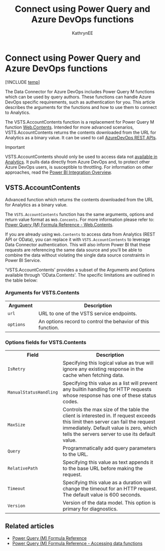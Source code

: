 ﻿---
title: Connect using Power Query and Azure DevOps functions 
titleSuffix: Azure DevOps 
description: Describes the available functions that the Power BI Data Connector and Analytics support for Azure DevOps 
ms.assetid: EC735BA2-24C9-4BA3-B35E-2CE9D2F1D7F1
ms.prod: devops
ms.technology: devops-analytics
ms.topic: conceptual
ms.reviewer: stansw
ms.manager: mijacobs
ms.author: kaelli
author: KathrynEE
monikerRange: '>= azure-devops-2019'
ms.date: 8/1/2019
---

# Connect using Power Query and Azure DevOps functions 

[!INCLUDE [temp](../_shared/version-azure-devops.md)]

The Data Connector for Azure DevOps includes Power Query M functions which can be used by query authors. These functions can handle Azure DevOps specific requirements, such as authentication for you. This article describes the arguments for the functions and how to use them to connect to Analytics. 

The VSTS.AccountContents function is a replacement for Power Query M function [Web.Contents](https://msdn.microsoft.com/query-bi/m/web-contents). Intended for more advanced scenarios, VSTS.AccountContents returns the contents downloaded from the URL for Analytics as a binary value. It can be used to call [AzureDevOps REST APIs](/rest/api/azure/devops).

> [!IMPORTANT]  
> VSTS.AccountContents should only be used to access data not [available in Analytics](data-available-in-analytics.md). It pulls data directly from Azure DevOps and, to protect other Azure DevOps users, is susceptible to throttling. For information on other approaches, read the [Power BI Integration Overview](overview.md). 

## VSTS.AccountContents

Advanced function which returns the contents downloaded from the URL for Analytics as a binary value.

The `VSTS.AccountContents` function has the same arguments, options and return value format as `Web.Concents`. For more information please refer to: [Power Query (M) Formula Reference - Web.Contents](https://msdn.microsoft.com/library/mt260892.aspx).

If you are already using `Web.Contents` to access data from Analytics (REST API or OData), you can replace it with `VSTS.AccountContents` to leverage Data Connector authentication.
This will also inform Power BI that these requests are referencing the same data source and you'll be able to combine the data without violating the single data source constraints in Power BI Service.

'VSTS.AccountContents' provides a subset of the Arguments and Options available through 'OData.Contents'. The specific limitations are outlined in the table below:

### Arguments for VSTS.Contents

<table width="100%">
    <tr>
        <th width="20%">Argument</th>
        <th width="80%">Description</th>
    </tr>
    <tr>
        <td><code>url</code></td>
        <td>URL to one of the VSTS service endpoints.</td>
    </tr>
    <tr>
        <td><code>options</code></td>
        <td>An options record to control the behavior of this function.</td>
    </tr>
</table>

### Options fields for VSTS.Contents

<table width="100%">
    <tr>
        <th width="20%">Field</th>
        <th width="80%">Description</th>
    </tr>
    <tr>
        <td><code>IsRetry</code></td>
        <td>Specifying this logical value as true will ignore any existing response in the cache when fetching data.</td>
    </tr>
    <tr>
        <td><code>ManualStatusHandling	</code></td>
        <td>Specifying this value as a list will prevent any builtin handling for HTTP requests whose response has one of these status codes.</td>
    </tr>
    <tr>
        <td><code>MaxSize</code></td>
        <td>
            Controls the max size of the table the client is interested in.
            If request exceeds this limit then server can fail the request immediately.
            Default value is zero, which tells the servers server to use its default value.
        </td>
    </tr>
    <tr>
        <td><code>Query</code></td>
        <td>Programmatically add query parameters to the URL.</td>
    </tr>
    <tr>
        <td><code>RelativePath	</code></td>
        <td>Specifying this value as text appends it to the base URL before making the request.</td>
    </tr>
    <tr>
        <td><code>Timeout</code></td>
        <td>Specifying this value as a duration will change the timeout for an HTTP request. The default value is 600 seconds.</td>
    </tr>
    <tr>
        <td><code>Version</code></td>
        <td>Version of the data model. This option is primary for diagnostics.</td>
    </tr>
</table>

## Related articles

* [Power Query (M) Formula Reference](https://msdn.microsoft.com/library/mt270235.aspx)
* [Power Query (M) Formula Reference - Accessing data functions](https://msdn.microsoft.com/query-bi/m/accessing-data-functions)
